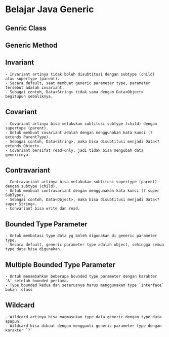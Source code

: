 # Belajar Java Generic

## Genric Class
## Generic Method
## Invariant
    - Invariant artinya tidak boleh disubtitusi dengan subtype (child) atau supertype (parent).
    - Secara default, saat membuat generic parameter type, parameter tersebut adalah invariant.
    - Sebagai contoh, Data<String> tidak sama dengan Data<Object> begitupun sebaliknya. 
## Covariant
    - Covariant artinya bisa melakukan subtitusi subtype (child) dengan supertype (parent).
    - Untuk membuat covariant adalah dengan menggunakan kata kunci (? extends ParentType).
    - Sebagai contoh, Data<String>, maka bisa disubtitusi menjadi Data<? extends Object>.
    - Covariant bersifat read-only, jadi tidak bisa mengubah data genericnya.
## Contravariant
    - Contravariant artinya bisa melakukan subtitusi supertype (parent) dengan subtype (child).
    - Untuk membuat contravariant dengan menggunakan kata kunci (? super SubType).
    - Sebagai contoh, Data<Object>, maka bisa disubtitusi menjadi Data<? super String>.
    - Convariant bisa write dan read.
## Bounded Type Parameter
    - Untuk membatasi type data yg boleh digunakan di generic parameter type.
    - Secara default, generic parameter type adalah object, sehingga semua type data bisa digunakan.
## Multiple Bounded Type Parameter
    - Untuk menambahkan beberapa bounded type parameter dengan karakter `&` setelah bounded pertama.
    - Type bounded kedua dan seterusnya harus menggunakan type `interface` bukan `class`
## Wildcard
    - Wildcard artinya bisa maemasukan type data generic dengan type data apapun.
    - Wildcard bisa dibuat dengan mengganti generic parameter type dengan karakter `?`